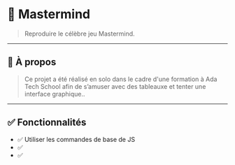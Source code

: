 # 🧠 Mastermind

> Reproduire le célèbre jeu Mastermind.

---

## 📌 À propos

> Ce projet a été réalisé en solo dans le cadre d'une formation à Ada Tech School afin de s’amuser avec des tableauxe et tenter une interface graphique..

---

## ✅ Fonctionnalités

- ✅ Utiliser les commandes de base de JS
- ✅ 
- ✅ 
